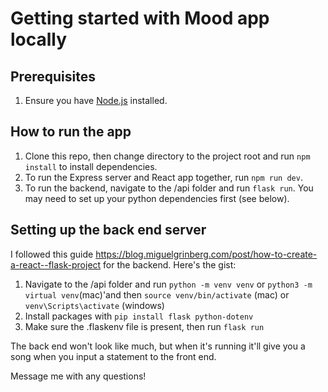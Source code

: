 # Getting started with Mood app locally

## Prerequisites

1. Ensure you have [Node.js](https://nodejs.org/en/download/) installed.

## How to run the app

1. Clone this repo, then change directory to the project root and run `npm install` to install dependencies.
2. To run the Express server and React app together, run `npm run dev`.
3. To run the backend, navigate to the /api folder and run `flask run`. You may need to set up your python dependencies first (see below).

## Setting up the back end server 
I followed this guide https://blog.miguelgrinberg.com/post/how-to-create-a-react--flask-project for the backend. Here's the gist:

1. Navigate to the /api folder and run `python -m venv venv` or `python3 -m virtual venv`(mac)'and then `source venv/bin/activate` (mac) or `venv\Scripts\activate` (windows)
3. Install packages with `pip install flask python-dotenv`
4. Make sure the .flaskenv file is present, then run `flask run`

The back end won't look like much, but when it's running it'll give you a song when you input a statement to the front end. 

Message me with any questions!
